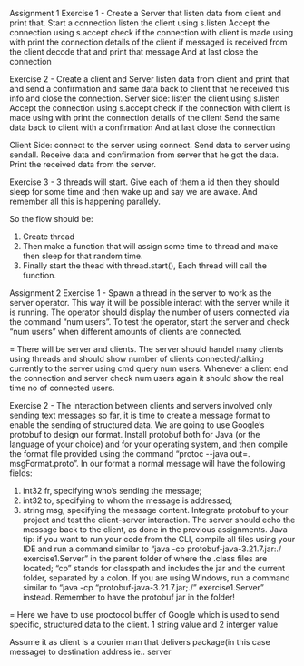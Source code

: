 Assignment 1 Exercise 1 - Create a Server that listen data from client and print that. Start a connection listen the client using s.listen
Accept the connection using s.accept
check if the connection with client is made using with
print the connection details of the client if messaged is received from the client decode that and print that message And at last close the connection

Exercise 2 - Create a client and Server listen data from client and print that and send a confirmation and same data back to client that he received this info and close the connection. Server side:
listen the client using s.listen
Accept the connection using s.accept
check if the connection with client is made using with
print the connection details of the client
Send the same data back to client with a confirmation
And at last close the connection

Client Side: connect to the server using connect. Send data to server using sendall. Receive data and confirmation from server that he got the data. Print the received data from the server.

Exercise 3 - 3 threads will start. Give each of them a id then they should sleep for some time and then wake up and say we are awake. And remember all this is happening parallely.

So the flow should be:
1) Create thread
2) Then make a function that will assign some time to thread and make then sleep for that random time.
3) Finally start the thead with thread.start(), Each thread will call the function.



Assignment 2 Exercise 1 - Spawn a thread in the server to work as the server operator. This way it will be possible interact with the server while
it is running. The operator should display the number of users connected via the command “num users”.
To test the operator, start the server and check “num users” when different amounts of clients are connected.

 = There will be server and clients. The server should handel many clients using threads and should show number of clients connected/talking currently to the server using cmd query num users. Whenever a client end the connection and server check num users again it should show the real time no of connected users.

 Exercise 2 - The interaction between clients and servers involved only sending text messages so far, it is time to create a message
format to enable the sending of structured data. We are going to use Google’s protobuf to design our format. Install
protobuf both for Java (or the language of your choice) and for your operating system, and then compile the format
file provided using the command “protoc --java out=. msgFormat.proto”. In our format a normal message will have
the following fields:
1. int32 fr, specifying who’s sending the message;
2. int32 to, specifying to whom the message is addressed;
3. string msg, specifying the message content.
Integrate protobuf to your project and test the client-server interaction. The server should echo the message back to
the client, as done in the previous assignments.
Java tip: if you want to run your code from the CLI, compile all files using your IDE and run a command similar
to “java -cp protobuf-java-3.21.7.jar:./ exercise1.Server” in the parent folder of where the .class files are located;
“cp” stands for classpath and includes the jar and the current folder, separated by a colon. If you are using Windows,
run a command similar to “java -cp “protobuf-java-3.21.7.jar;./” exercise1.Server” instead. Remember to have the
protobuf jar in the folder!

= Here we have to use proctocol buffer of Google which is used to send specific, structured data to the client.
1 string value and 2 interger value

Assume it as client is a courier man that delivers package(in this case message) to destination address ie.. server
